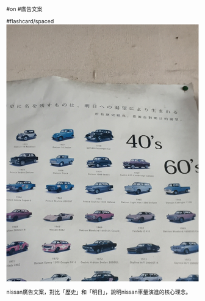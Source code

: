 #on #廣告文案 

#flashcard/spaced 
![nissan_poster_copywriting.jpeg](nissan_poster_copywriting.jpeg)

nissan廣告文案，對比「歷史」和「明日」，說明nissan車量演進的核心理念。

